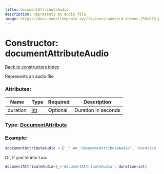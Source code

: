 ```yaml
---
title: documentAttributeAudio
description: Represents an audio file
image: https://docs.madelineproto.xyz/favicons/android-chrome-256x256.png
---
```

# Constructor: documentAttributeAudio  
[Back to constructors index](index.md)



Represents an audio file

### Attributes:

| Name     |    Type       | Required | Description |
|----------|---------------|----------|-------------|
|duration|[int](../types/int.md) | Optional|Duration in seconds|



### Type: [DocumentAttribute](../types/DocumentAttribute.md)


### Example:

```php
$documentAttributeAudio = ['_' => 'documentAttributeAudio', 'duration' => int];
```  


Or, if you're into Lua:

```lua
documentAttributeAudio={_='documentAttributeAudio', duration=int}

```


